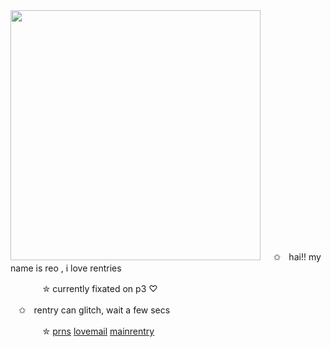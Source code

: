 <img src="https://i.imgur.com/ZNNlN2U.png&=80" width="400">
ㅤ
✩ㅤhai!! my name is reo , i love rentries

ㅤㅤㅤㅤ✮ currently fixated on p3 ♡

ㅤ✩ㅤrentry can glitch, wait a few secs

ㅤㅤㅤㅤ✮ [prns](https://pronouns.cc/@kureomi) [lovemail](https://rentry.co/lovemailreo) [mainrentry](https://rentry.co/cinnamonp)


